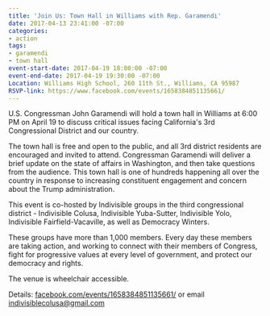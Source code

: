 ```yaml
---
title: 'Join Us: Town Hall in Williams with Rep. Garamendi'
date: 2017-04-13 23:41:00 -07:00
categories:
- action
tags:
- garamendi
- town hall
event-start-date: 2017-04-19 18:00:00 -07:00
event-end-date: 2017-04-19 19:30:00 -07:00
Location: Williams High School, 260 11th St., Williams, CA 95987
RSVP-link: https://www.facebook.com/events/1658384851135661/
---
```


U.S. Congressman John Garamendi will hold a town hall in Williams at 6:00 PM on April 19 to discuss critical issues facing California's 3rd Congressional District and our country. 

The town hall is free and open to the public, and all 3rd district residents are encouraged and invited to attend. Congressman Garamendi will deliver a brief update on the state of affairs in Washington, and then take questions from the audience. This town hall is one of hundreds happening all over the country in response to increasing constituent engagement and concern about the Trump administration. 

This event is co-hosted by Indivisible groups in the third congressional district -
Indivisible Colusa, Indivisible Yuba-Sutter, Indivisible Yolo, Indivisible Fairfield-Vacaville, as well as Democracy Winters.

These groups have more than 1,000 members. Every day these members are taking action, and working to connect with their members of Congress, fight for progressive values at every level of government, and protect our democracy and rights. 

The venue is wheelchair accessible. 

Details: [facebook.com/events/1658384851135661/](https://www.facebook.com/events/1658384851135661/)
or email [indivisiblecolusa@gmail.com](mailto:indivisiblecolusa@gmail.com)